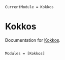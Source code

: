 ```@meta
CurrentModule = Kokkos
```

# Kokkos

Documentation for [Kokkos](https://github.com/Keluaa/Kokkos.jl).

```@index
```

```@autodocs
Modules = [Kokkos]
```
